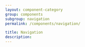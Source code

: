 ```yaml
---
layout: component-category
group: components
subgroup: navigation
permalink: /components/navigation/

title: Navigation
description:
---
```

